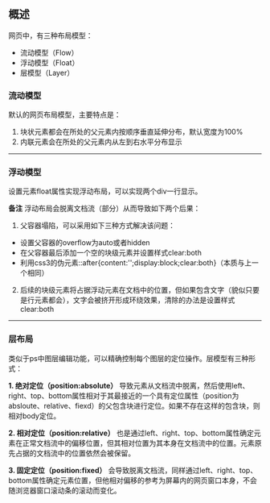 ## 概述
  网页中，有三种布局模型：
- 流动模型（Flow）
- 浮动模型（Float）
- 层模型（Layer）

### 流动模型
  默认的网页布局模型，主要特点是：
1. 块状元素都会在所处的父元素内按顺序垂直延伸分布，默认宽度为100%
2. 内联元素会在所处的父元素内从左到右水平分布显示
---

### 浮动模型
  设置元素float属性实现浮动布局，可以实现两个div一行显示。

**备注**
浮动布局会脱离文档流（部分）从而导致如下两个后果：
1. 父容器塌陷，可以采用如下三种方式解决该问题：
  - 设置父容器的overflow为auto或者hidden
  - 在父容器最后添加一个空的块级元素并设置样式clear:both
  - 利用css3的伪元素::after{content:'';display:block;clear:both}（本质与上一个相同）
2. 后续的块级元素将占据浮动元素在文档中的位置，但如果包含文字（貌似只要是行元素都会），文字会被挤开形成环绕效果，清除的办法是设置样式clear:both
---

### 层布局
类似于ps中图层编辑功能，可以精确控制每个图层的定位操作。层模型有三种形式：

  **1. 绝对定位（position:absolute）**
    导致元素从文档流中脱离，然后使用left、right、top、bottom属性相对于其最接近的一个具有定位属性（position为absloute、relative、fiexd）的父包含块进行定位。如果不存在这样的包含块，则相对body定位。

  **2. 相对定位（position:relative）**
    也是通过left、right、top、bottom属性确定元素在正常文档流中的偏移位置，但其相对位置为其本身在文档流中的位置。元素原先占据的文档流中的位置依然会被保留。

  **3. 固定定位（position:fixed）**
    会导致脱离文档流，同样通过left、right、top、bottom属性确定元素位置，但他相对偏移的参考为屏幕内的网页窗口本身，不会随浏览器窗口滚动条的滚动而变化。
